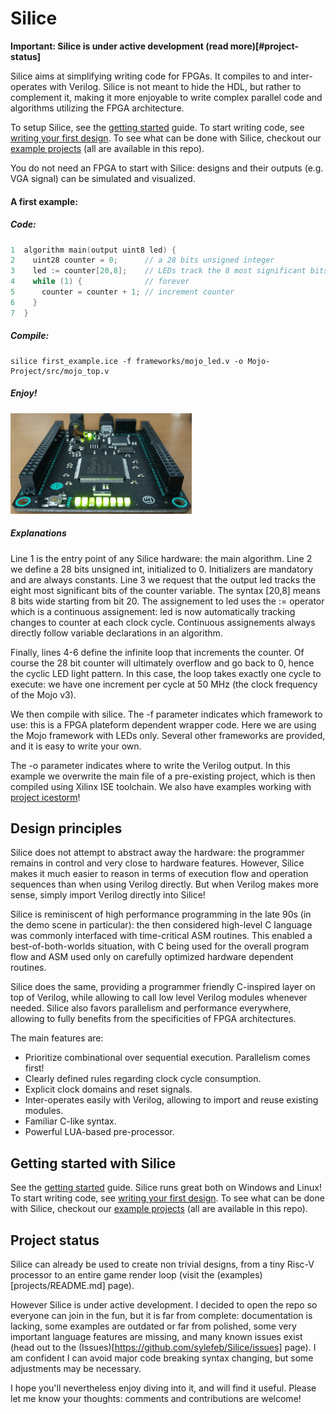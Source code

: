 # Silice

**Important: Silice is under active development (read more)[#project-status]**

Silice aims at simplifying writing code for FPGAs. It compiles to and inter-operates with Verilog. Silice is not meant to hide the HDL, but rather to complement it, making it more enjoyable to write complex parallel code and algorithms utilizing the FPGA architecture. 

To setup Silice, see the [getting started](GetStarted.md) guide. To start writing code, see [writing your first design](FirstDesign.md). To see what can be done with Silice, checkout our [example projects](projects/README.md) (all are available in this repo).

You do not need an FPGA to start with Silice: designs and their outputs (e.g. VGA signal) can be simulated and visualized.

#### A first example:

##### Code:
```c
1  algorithm main(output uint8 led) {   
2    uint28 counter = 0;      // a 28 bits unsigned integer
3    led := counter[20,8];    // LEDs track the 8 most significant bits  
4    while (1) {              // forever
5      counter = counter + 1; // increment counter
6    }  
7  }
```

##### Compile:
```
silice first_example.ice -f frameworks/mojo_led.v -o Mojo-Project/src/mojo_top.v
```

##### Enjoy!

![First example in action on a Mojo v3](docs/figures/first_example.gif)

##### Explanations

Line 1 is the entry point of any Silice hardware: the main algorithm. Line 2 we define
a 28 bits unsigned int, initialized to 0. Initializers are mandatory and are always constants.
Line 3 we request that the output led tracks the eight most significant bits of the counter variable.
The syntax [20,8] means 8 bits wide starting from bit 20. The assignement to led
uses the := operator which is a continuous assignement: led is now automatically 
tracking changes to counter at each clock cycle. Continuous assignements always 
directly follow variable declarations in an algorithm.

Finally, lines 4-6 define the infinite loop that increments the counter. Of course the
28 bit counter will ultimately overflow and go back to 0, hence the cyclic LED light pattern.
In this case, the loop takes exactly one cycle to execute: we have one increment per cycle 
at 50 MHz (the clock frequency of the Mojo v3).

We then compile with silice. The -f parameter indicates which framework to use: this is a
FPGA plateform dependent wrapper code. Here we are using the Mojo framework with LEDs only.
Several other frameworks are provided, and it is easy to write your own. 

The -o parameter indicates where to write the Verilog output. In this example we overwrite 
the main file of a pre-existing project, which is then compiled using Xilinx ISE toolchain.
We also have examples working with [project icestorm](http://www.clifford.at/icestorm/)!

## Design principles

Silice does not attempt to abstract away the hardware: the programmer remains in control and very close to hardware features. However, Silice makes it much easier to reason in terms of execution flow and operation sequences than when using Verilog directly. But when Verilog makes more sense, simply import Verilog directly into Silice!

Silice is reminiscent of high performance programming in the late 90s (in the demo scene in particular): the then considered high-level C language was commonly interfaced with time-critical ASM routines. This enabled a best-of-both-worlds situation, with C being used for the overall program flow and ASM used only on carefully optimized hardware dependent routines.

Silice does the same, providing a programmer friendly C-inspired layer on top of Verilog, while allowing to call low level Verilog modules whenever needed. Silice also favors parallelism and performance everywhere, allowing to fully benefits from the specificities of FPGA architectures.

The main features are:
- Prioritize combinational over sequential execution. Parallelism comes first!
- Clearly defined rules regarding clock cycle consumption.
- Explicit clock domains and reset signals.
- Inter-operates easily with Verilog, allowing to import and reuse existing modules.
- Familiar C-like syntax.
- Powerful LUA-based pre-processor.

## Getting started with Silice

See the [getting started](GetStarted.md) guide. Silice runs great both on Windows and Linux!
To start writing code, see [writing your first design](FirstDesign.md).
To see what can be done with Silice, checkout our [example projects](projects/README.md) (all are available in this repo).

## Project status

Silice can already be used to create non trivial designs, from a tiny Risc-V processor to an entire game render loop (visit the (examples)[projects/README.md] page).

However Silice is under active development. I decided to open the repo so everyone can join in the fun, but it is far from complete: documentation is lacking, some examples are outdated or far from polished, some very important language features are missing, and many known issues exist (head out to the (Issues)[https://github.com/sylefeb/Silice/issues] page). I am confident I can avoid major code breaking syntax changing, but some adjustments may be necessary.

I hope you'll nevertheless enjoy diving into it, and will find it useful. Please let me know your thoughts: comments and contributions are welcome!
